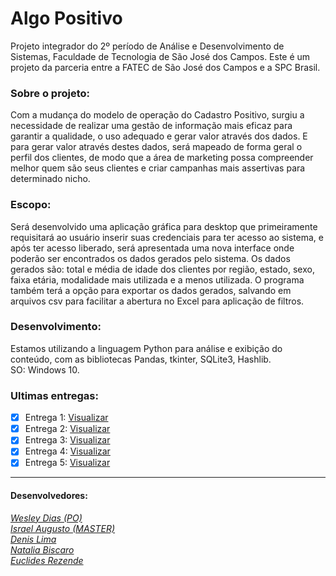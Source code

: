 # Algo Positivo
Projeto integrador do 2º período de Análise e Desenvolvimento de Sistemas, Faculdade de Tecnologia de São José dos Campos.
Este é um projeto da parceria entre a FATEC de São José dos Campos e a SPC Brasil.

### Sobre o projeto:
Com a mudança do modelo de operação do Cadastro Positivo, surgiu a necessidade de realizar uma gestão de informação mais eficaz para garantir a qualidade, o uso adequado e gerar valor através dos dados. E para gerar valor através destes dados, será mapeado de forma geral o perfil dos clientes, de modo que a área de marketing possa compreender melhor quem são seus clientes e criar campanhas mais assertivas para determinado nicho. 

### Escopo:
Será desenvolvido uma aplicação gráfica para desktop que primeiramente requisitará ao usuário inserir suas credenciais para ter acesso ao sistema, e após ter acesso liberado, será apresentada uma nova interface onde poderão ser encontrados os dados gerados pelo sistema. Os dados gerados são: total e média de idade dos clientes por região, estado, sexo, faixa etária, modalidade mais utilizada e a menos utilizada. O programa também terá a opção para exportar os dados gerados, salvando em arquivos csv para facilitar a abertura no Excel para aplicação de filtros. 

### Desenvolvimento:
Estamos utilizando a linguagem Python para análise e exibição do conteúdo, com as bibliotecas Pandas, tkinter, SQLite3, Hashlib.  
SO: Windows 10.

### Ultimas entregas:
- [x] Entrega 1: [Visualizar](https://github.com/IsraelAugusto0110/PI_ADS_2Sem/tree/Entrega1)   
- [x] Entrega 2: [Visualizar](https://github.com/IsraelAugusto0110/PI_ADS_2Sem/tree/Entrega2)   
- [x] Entrega 3: [Visualizar](https://github.com/IsraelAugusto0110/PI_ADS_2Sem/tree/Entrega3)
- [x] Entrega 4: [Visualizar](https://github.com/IsraelAugusto0110/PI_ADS_2Sem/tree/Entrega4) 
- [x] Entrega 5: [Visualizar](https://github.com/IsraelAugusto0110/PI_ADS_2Sem/tree/Entrega5) 

---
#### Desenvolvedores:  
[*Wesley Dias (PO)*](https://github.com/WeDias)  
[*Israel Augusto (MASTER)*](https://github.com/IsraelAugusto0110)   
[*Denis Lima*](https://github.com/Denis-Lima)  
[*Natalia Biscaro*](https://github.com/NataliaBiscaro)   
[*Euclides Rezende*](https://github.com/euclidesjc)
